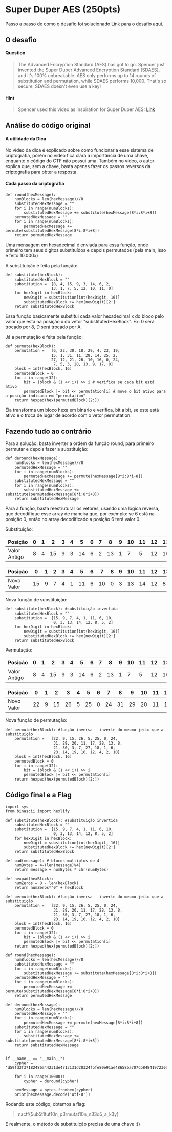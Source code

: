 # **Super Duper AES (250pts)**
Passo a passo de como o desafio foi solucionado
Link para o desafio [aqui](https://ctftime.org/task/9330).
## O desafio

#### Question
>The Advanced Encryption Standard (AES) has got to go. Spencer just invented the Super Duper Advanced Encryption Standard (SDAES), and it's 100% unbreakable. AES only performs up to 14 rounds of substitution and permutation, while SDAES performs 10,000. That's so secure, SDAES doesn't even use a key!
#### Hint
>Spencer used this video as inspiration for Super Duper AES: [Link](https://www.youtube.com/watch?v=DLjzI5dX8jc)

## Análise do código original
#### A utilidade da Dica
No vídeo da dica é explicado sobre como funcionaria esse sistema de criptografia, porém no vídeo fica clara a importância de uma chave, enquanto o código do CTF não possui uma.
Também no vídeo, o autor explica que, sem a chave, basta apenas fazer os passos reversos da criptografia para obter a resposta.

#### Cada passo da criptografia
```
def round(hexMessage):
    numBlocks = len(hexMessage)//8
    substitutedHexMessage = ""
    for i in range(numBlocks):
        substitutedHexMessage += substitute(hexMessage[8*i:8*i+8])
    permutedHexMessage = ""
    for i in range(numBlocks):
        permutedHexMessage += permute(substitutedHexMessage[8*i:8*i+8])
    return permutedHexMessage
```
Uma mensagem em hexadecimal é enviada para essa função, onde primeiro tem seus digitos substituídos e depois permutados (pela main, isso é feito 10.000x)

A substituição é feita pela função:
```
def substitute(hexBlock):
    substitutedHexBlock = ""
    substitution =  [8, 4, 15, 9, 3, 14, 6, 2, 
                    13, 1, 7, 5, 12, 10, 11, 0]
    for hexDigit in hexBlock:
        newDigit = substitution[int(hexDigit, 16)]
        substitutedHexBlock += hex(newDigit)[2:]
    return substitutedHexBlock
```
Essa função basicamente substitui cada valor hexadecimal x do bloco pelo valor que está na posição x do vetor "substitutedHexBlock". Ex: 0 será trocado por 8, D será trocado por A.

Já a permutação é feita pela função:
```
def permute(hexBlock):
    permutation =   [6, 22, 30, 18, 29, 4, 23, 19,
                    15, 1, 31, 11, 28, 14, 25, 2,
                    27, 12, 21, 26, 10, 16, 0, 24,
                     7, 5, 3, 20, 13, 9, 17, 8]
    block = int(hexBlock, 16)
    permutedBlock = 0
    for i in range(32):
        bit = (block & (1 << i)) >> i # verifica se cada bit está ativo
        permutedBlock |= bit << permutation[i] # move o bit ativo para a posição indicada em "permutation"
    return hexpad(hex(permutedBlock)[2:])
```
Ela transforma um bloco hexa em binário e verifica, bit a bit, se este está ativo e o troca de lugar de acordo com o vetor permutation.

## Fazendo tudo ao contrário
Para a solução, basta inverter a ordem da função round, para primeiro permutar e depois fazer a substituição:
```
def deround(hexMessage):
    numBlocks = len(hexMessage)//8
    permutedHexMessage = ""
    for i in range(numBlocks):
        permutedHexMessage += permute(hexMessage[8*i:8*i+8])
    substitutedHexMessage = ""
    for i in range(numBlocks):
        substitutedHexMessage += substitute(permutedHexMessage[8*i:8*i+8])
    return substitutedHexMessage
```
Para a função, basta reestruturar os vetores, usando uma lógica reversa, que decodifique esse array de maneira que, por exemplo: se 6 está na posição 0, então no array decodificado a posição 6 terá valor 0.

Substituição:


|Posição| 0| 1|  2| 3| 4|  5| 6| 7|  8| 9|10|11| 12| 13| 14|15|
|--|--|--|---|--|--|---|--|--|---|--|--|--|---|---|---|--|
|Valor Antigo| 8| 4| 15| 9| 3| 14| 6| 2| 13| 1| 7| 5| 12| 10| 11| 0|

|Posição| 0| 1|  2| 3| 4|  5| 6| 7|  8| 9|10|11| 12| 13| 14|15|
|--|--|--|---|--|--|---|--|--|---|--|--|--|---|---|---|--|
|Novo Valor|15| 9| 7| 4| 1| 11| 6| 10| 0| 3| 13| 14| 12| 8| 5| 2|



Nova função de substituição:
```
def substitute(hexBlock): #substituição invertida
    substitutedHexBlock = ""
    substitution =  [15, 9, 7, 4, 1, 11, 6, 10,
                     0, 3, 13, 14, 12, 8, 5, 2]
    for hexDigit in hexBlock:
        newDigit = substitution[int(hexDigit, 16)]
        substitutedHexBlock += hex(newDigit)[2:]
    return substitutedHexBlock
```

Permutação:


| Posição |  0  |  1  |  2  |  3  |  4  |  5  |  6  |  7  |  8  |  9  | 10  | 11  | 12  | 13  | 14  | 15 |16 |17 |18 |19 |20 |21 |22 |23 |24 |25 |26 |27 |28 |29 |30 |31 |
|---------|-----|-----|-----|-----|-----|-----|-----|-----|-----|-----|-----|-----|-----|-----|-----|-----|--|--|--|--|--|--|--|--|--|--|--|--|--|--|--|--|
| Valor Antigo  |  8  |  4  | 15  |  9  |  3  | 14  |  6  |  2  | 13  |  1  |  7  |  5  | 12  | 10  | 11  |  0  | 27  | 12  | 21  | 26  | 10  | 16  |  0  | 24  |  7  |  5  |  3  | 20  | 13  |  9  | 17  |  8  |

| Posição |  0  |  1  |  2  |  3  |  4  |  5  |  6  |  7  |  8  |  9  | 10  | 11  | 12  | 13  | 14  | 15 |16 |17 |18 |19 |20 |21 |22 |23 |24 |25 |26 |27 |28 |29 |30 |31 |
|---------|-----|-----|-----|-----|-----|-----|-----|-----|-----|-----|-----|-----|-----|-----|-----|-----|--|--|--|--|--|--|--|--|--|--|--|--|--|--|--|--|
| Novo Valor | 22  |  9  | 15  | 26  |  5  | 25  |  0  | 24  | 31  | 29  | 20  | 11  | 17  | 28  | 13  |  8  | 21  | 30  |  3  |  7  | 27  | 18  |  1  |  6  | 23  | 14  | 19  | 16  | 12  |  4  |  2  | 10  |



Nova função de permutação:
```
def permute(hexBlock): #função inversa - inverte do mesmo jeito que a substituição
    permutation =   [22, 9, 15, 26, 5, 25, 0, 24,
                     31, 29, 20, 11, 17, 28, 13, 8,
                     21, 30, 3, 7, 27, 18, 1, 6,
                     23, 14, 19, 16, 12, 4, 2, 10]
    block = int(hexBlock, 16)
    permutedBlock = 0
    for i in range(32):
        bit = (block & (1 << i)) >> i
        permutedBlock |= bit << permutation[i]
    return hexpad(hex(permutedBlock)[2:])
```
## Código final e a Flag
```
import sys
from binascii import hexlify

def substitute(hexBlock): #substituição invertida
    substitutedHexBlock = ""
    substitution =  [15, 9, 7, 4, 1, 11, 6, 10,
                     0, 3, 13, 14, 12, 8, 5, 2]
    for hexDigit in hexBlock:
        newDigit = substitution[int(hexDigit, 16)]
        substitutedHexBlock += hex(newDigit)[2:]
    return substitutedHexBlock

def pad(message): # blocos multiplos de 4
    numBytes = 4-(len(message)%4) 
    return message + numBytes * chr(numBytes)

def hexpad(hexBlock):
    numZeros = 8 - len(hexBlock)
    return numZeros*"0" + hexBlock

def permute(hexBlock): #função inversa - inverte do mesmo jeito que a substituição
    permutation =   [22, 9, 15, 26, 5, 25, 0, 24,
                     31, 29, 20, 11, 17, 28, 13, 8,
                     21, 30, 3, 7, 27, 18, 1, 6,
                     23, 14, 19, 16, 12, 4, 2, 10]
    block = int(hexBlock, 16)
    permutedBlock = 0
    for i in range(32):
        bit = (block & (1 << i)) >> i
        permutedBlock |= bit << permutation[i]
    return hexpad(hex(permutedBlock)[2:])

def round(hexMessage):
    numBlocks = len(hexMessage)//8
    substitutedHexMessage = ""
    for i in range(numBlocks):
        substitutedHexMessage += substitute(hexMessage[8*i:8*i+8])
    permutedHexMessage = ""
    for i in range(numBlocks):
        permutedHexMessage += permute(substitutedHexMessage[8*i:8*i+8])
    return permutedHexMessage

def deround(hexMessage):
    numBlocks = len(hexMessage)//8
    permutedHexMessage = ""
    for i in range(numBlocks):
        permutedHexMessage += permute(hexMessage[8*i:8*i+8])
    substitutedHexMessage = ""
    for i in range(numBlocks):
        substitutedHexMessage += substitute(permutedHexMessage[8*i:8*i+8])
    return substitutedHexMessage


if __name__ == "__main__":
    cypher = 'd59fd3f37182486a44231de4713131d20324fbfe80e91ae48658ba707cb84841972305fc3e0111c753733cf2'

    for i in range(10000):
        cypher = deround(cypher)

    hexMessage = bytes.fromhex(cypher)
    print(hexMessage.decode('utf-8'))
```
Rodando este código, obtemos a flag:

>nactf{5ub5t1tut10n_p3rmutat10n_n33d5_a_k3y}

E realmente, o método de substituição precisa de uma chave :))